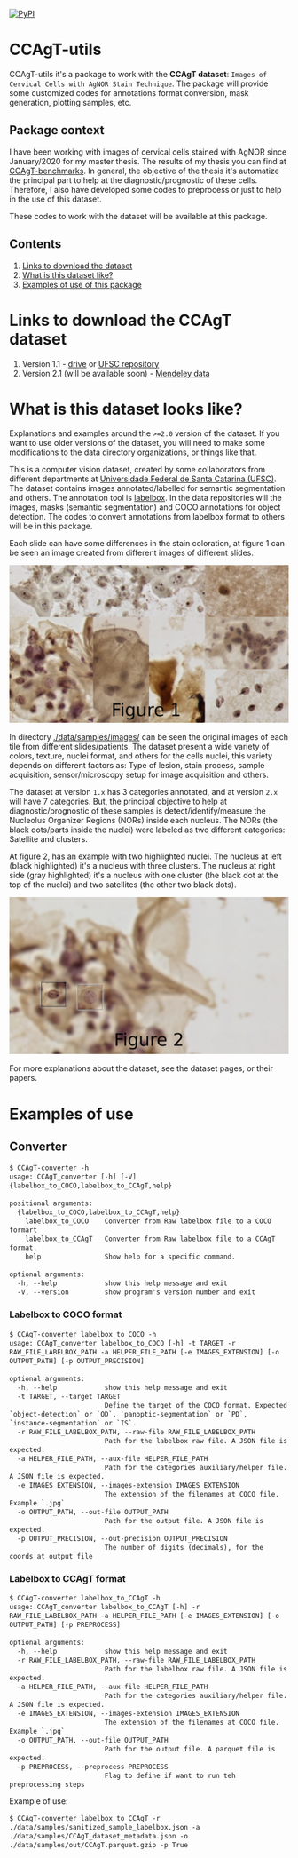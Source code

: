 [![PyPI](https://img.shields.io/pypi/v/CCAgT-utils?color=blue&label=pypi%20version)](https://pypi.org/project/CCAgT-utils/)
# CCAgT-utils

CCAgT-utils it's a package to work with the **CCAgT dataset**: `Images of Cervical Cells with AgNOR Stain Technique`. The package will provide some customized codes for annotations format conversion, mask generation, plotting samples, etc.


## Package context
I have been working with images of cervical cells stained with AgNOR since January/2020 for my master thesis. The results of my thesis you can find at [CCAgT-benchmarks](https://github.com/johnnv1/CCAgT-benchmarks). In general, the objective of the thesis it's automatize the principal part to help at the diagnostic/prognostic of these cells. Therefore, I also have developed some codes to preprocess or just to help in the use of this dataset.


These codes to work with the dataset will be available at this package.

## Contents

1. [Links to download the dataset](#links-to-download-the-ccagt-dataset)
2. [What is this dataset like?](#what-is-this-dataset-looks-like)
3. [Examples of use of this package](#examples-of-use)


# Links to download the CCAgT dataset

1. Version 1.1 - [drive](https://drive.google.com/drive/folders/1TBpYCv6S1ydASLauSzcsvO7Wc5O-WUw0?usp=sharing) or [UFSC repository](https://arquivos.ufsc.br/d/373be2177a33426a9e6c/)
2. Version 2.1 (will be available soon) - [Mendeley data](https://doi.org/10.17632/wg4bpm33hj.1)

# What is this dataset looks like?
Explanations and examples around the `>=2.0` version of the dataset. If you want to use older versions of the dataset, you will need to make some modifications to the data directory organizations, or things like that.


This is a computer vision dataset, created by some collaborators from different departments at [Universidade Federal de Santa Catarina (UFSC)](https://en.ufsc.br/). The dataset contains images annotated/labelled for semantic segmentation and others. The annotation tool is [labelbox](https://labelbox.com/). In the data repositories will the images, masks (semantic segmentation) and COCO annotations for object detection. The codes to convert annotations from labelbox format to others will be in this package.

Each slide can have some differences in the stain coloration, at figure 1 can be seen an image created from different images of different slides.

![Image sample created from samples from different slides](./data/static_images/Figure1.jpg)

In directory [./data/samples/images/](./data/samples/images/) can be seen the original images of each tile from different slides/patients. The dataset present a wide variety of colors, texture, nuclei format, and others for the cells nuclei, this variety depends on different factors as: Type of lesion, stain process, sample acquisition, sensor/microscopy setup for image acquisition and others.

The dataset at version `1.x` has 3 categories annotated, and at version `2.x` will have 7 categories. But, the principal objective to help at diagnostic/prognostic of these samples is detect/identify/measure the Nucleolus Organizer Regions (NORs) inside each nucleus. The NORs (the black dots/parts inside the nuclei) were labeled as two different categories: Satellite and clusters.

At figure 2, has an example with two highlighted nuclei. The nucleus at left (black highlighted) it's a nucleus with three clusters. The nucleus at right side (gray highlighted) it's a nucleus with one cluster (the black dot at the top of the nuclei) and two satellites (the other two black dots).

![Image from a tile highlighting two nuclei](./data/static_images/Figure2.jpg)

For more explanations about the dataset, see the dataset pages, or their papers.


# Examples of use

## Converter
```console
$ CCAgT-converter -h
usage: CCAgT_converter [-h] [-V] {labelbox_to_COCO,labelbox_to_CCAgT,help}

positional arguments:
  {labelbox_to_COCO,labelbox_to_CCAgT,help}
    labelbox_to_COCO    Converter from Raw labelbox file to a COCO formart
    labelbox_to_CCAgT   Converter from Raw labelbox file to a CCAgT format.
    help                Show help for a specific command.

optional arguments:
  -h, --help            show this help message and exit
  -V, --version         show program's version number and exit
```

### Labelbox to COCO format

```console
$ CCAgT-converter labelbox_to_COCO -h
usage: CCAgT_converter labelbox_to_COCO [-h] -t TARGET -r RAW_FILE_LABELBOX_PATH -a HELPER_FILE_PATH [-e IMAGES_EXTENSION] [-o OUTPUT_PATH] [-p OUTPUT_PRECISION]

optional arguments:
  -h, --help            show this help message and exit
  -t TARGET, --target TARGET
                        Define the target of the COCO format. Expected `object-detection` or `OD`, `panoptic-segmentation` or `PD`, `instance-segmentation` or `IS`.
  -r RAW_FILE_LABELBOX_PATH, --raw-file RAW_FILE_LABELBOX_PATH
                        Path for the labelbox raw file. A JSON file is expected.
  -a HELPER_FILE_PATH, --aux-file HELPER_FILE_PATH
                        Path for the categories auxiliary/helper file. A JSON file is expected.
  -e IMAGES_EXTENSION, --images-extension IMAGES_EXTENSION
                        The extension of the filenames at COCO file. Example `.jpg`
  -o OUTPUT_PATH, --out-file OUTPUT_PATH
                        Path for the output file. A JSON file is expected.
  -p OUTPUT_PRECISION, --out-precision OUTPUT_PRECISION
                        The number of digits (decimals), for the coords at output file
```

### Labelbox to CCAgT format

```console
$ CCAgT-converter labelbox_to_CCAgT -h
usage: CCAgT_converter labelbox_to_CCAgT [-h] -r RAW_FILE_LABELBOX_PATH -a HELPER_FILE_PATH [-e IMAGES_EXTENSION] [-o OUTPUT_PATH] [-p PREPROCESS]

optional arguments:
  -h, --help            show this help message and exit
  -r RAW_FILE_LABELBOX_PATH, --raw-file RAW_FILE_LABELBOX_PATH
                        Path for the labelbox raw file. A JSON file is expected.
  -a HELPER_FILE_PATH, --aux-file HELPER_FILE_PATH
                        Path for the categories auxiliary/helper file. A JSON file is expected.
  -e IMAGES_EXTENSION, --images-extension IMAGES_EXTENSION
                        The extension of the filenames at COCO file. Example `.jpg`
  -o OUTPUT_PATH, --out-file OUTPUT_PATH
                        Path for the output file. A parquet file is expected.
  -p PREPROCESS, --preprocess PREPROCESS
                        Flag to define if want to run teh preprocessing steps
```

Example of use:

```console
$ CCAgT-converter labelbox_to_CCAgT -r ./data/samples/sanitized_sample_labelbox.json -a ./data/samples/CCAgT_dataset_metadata.json -o ./data/samples/out/CCAgT.parquet.gzip -p True
```
